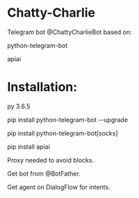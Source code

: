 # Chatty-Charlie

Telegram bot @ChattyCharlieBot based on:

python-telegram-bot

apiai

# Installation:
py 3.6.5

pip install python-telegram-bot --upgrade

pip install python-telegram-bot[socks]

pip install apiai

Proxy needed to avoid blocks.

Get bot from @BotFather.

Get agent on DialogFlow for intents.
